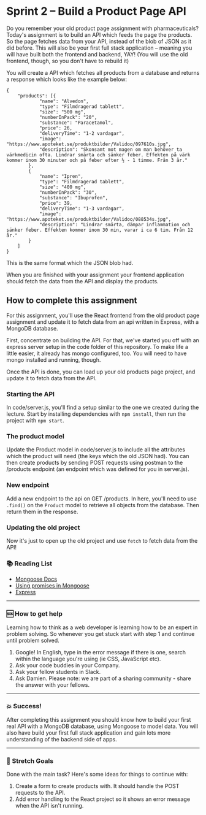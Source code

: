 # Sprint 2 – Build a Product Page API

Do you remember your old product page assignment with pharmaceuticals? Today's assignment is to build an API which feeds the page the products. So the page fetches data from your API, instead of the blob of JSON as it did before. This will also be your first full stack application – meaning you will have built both the frontend and backend, YAY! (You will use the old frontend, though, so you don't have to rebuild it)

You will create a API which fetches all products from a database and returns a response which looks like the example below:

```
{
	"products": [{
			"name": "Alvedon",
			"type": "Filmdragerad tablett",
			"size": "500 mg",
			"numberInPack": "20",
			"substance": "Paracetamol",
			"price": 26,
			"deliveryTime": "1-2 vardagar",
			"image": "https://www.apoteket.se/produktbilder/Validoo/097610s.jpg",
			"description": "Skonsamt mot magen om man behöver ta värkmedicin ofta. Lindrar smärta och sänker feber. Effekten på värk kommer inom 30 minuter och på feber efter ½ - 1 timme. Från 3 år."
		},
		{
			"name": "Ipren",
			"type": "Filmdragerad tablett",
			"size": "400 mg",
			"numberInPack": "30",
			"substance": "Ibuprofen",
			"price": 39,
			"deliveryTime": "1-3 vardagar",
			"image": "https://www.apoteket.se/produktbilder/Validoo/088534s.jpg",
			"description": "Lindrar smärta, dämpar inflammation och sänker feber. Effekten kommer inom 30 min, varar i ca 6 tim. Från 12 år."
		}
	]
}
```

This is the same format which the JSON blob had.

When you are finished with your assignment your frontend application should fetch the data from the API and display the products.

## How to complete this assignment

For this assignment, you'll use the React frontend from the old product page assignment and update it to fetch data from an api written in Express, with a MongoDB database.

First, concentrate on building the API. For that, we've started you off with an express server setup in the code folder of this repository. To make life a little easier, it already has mongo configured, too. You will need to have mongo installed and running, though.

Once the API is done, you can load up your old products page project, and update it to fetch data from the API.

### Starting the API

In code/server.js, you'll find a setup similar to the one we created during the lecture. Start by installing dependencies with `npm install`, then run the project with `npm start`.

### The product model

Update the Product model in code/server.js to include all the attributes which the product will need (the keys which the old JSON had). You can then create products by sending POST requests using postman to the /products endpoint (an endpoint which was defined for you in server.js).

### New endpoint

Add a new endpoint to the api on GET /products. In here, you'll need to use `.find()` on the `Product` model to retrieve all objects from the database. Then return them in the response.

### Updating the old project

Now it's just to open up the old project and use `fetch` to fetch data from the API!

### :books: Reading List

* [Mongoose Docs](http://mongoosejs.com/docs/index.html)
* [Using promises in Mongoose](http://erikaybar.name/using-es6-promises-with-mongoosejs-queries/)
* [Express](https://expressjs.com/)

---

### :sos: How to get help
Learning how to think as a web developer is learning how to be an expert in problem solving. So whenever you get stuck start with step 1 and continue until problem solved.

1. Google! In English, type in the error message if there is one, search within the language you're using (ie CSS, JavaScript etc).
2. Ask your code buddies in your Company.
3. Ask your fellow students in Slack.
4. Ask Damien. Please note: we are part of a sharing community - share the answer with your fellows.

---

### :boom: Success!

After completing this assignment you should know how to build your first real API with a MongoDB database, using Mongoose to model data. You will also have build your first full stack application and gain lots more understanding of the backend side of apps.

---

### :runner: Stretch Goals

Done with the main task? Here's some ideas for things to continue with:

1. Create a form to create products with. It should handle the POST requests to the API.
1. Add error handling to the React project so it shows an error message when the API isn't running.
